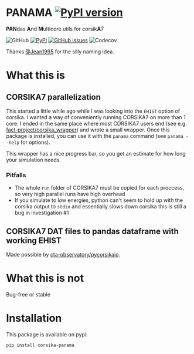 PANAMA  [![PyPI version](https://badge.fury.io/py/corsika-panama.svg)](https://badge.fury.io/py/corsika-panama)
===
**PAN**das **A**nd **M**ulticore utils for corsik**A**7

![GitHub](https://img.shields.io/github/license/The-Ludwig/PANAMA?style=for-the-badge)
[![PyPI](https://img.shields.io/pypi/v/corsika-panama?style=for-the-badge)](https://pypi.org/project/corsika-panama/)
[![GitHub issues](https://img.shields.io/github/issues-raw/The-Ludwig/PANAMA?style=for-the-badge)](https://github.com/The-Ludwig/PANAMA/issues)
![Codecov](https://img.shields.io/codecov/c/github/The-Ludwig/PANAMA?label=test%20coverage&style=for-the-badge)

Thanks [@Jean1995](https://github.com/Jean1995) for the silly naming idea.

# What this is

## CORSIKA7 parallelization
This started a little while ago while I was looking into the `EHIST` option
of corsika.
I wanted a way of conveniently running CORSIKA7 on more than 1 core.
I ended in the same place where most CORSIKA7 users end (see e.g. [fact-project/corsika_wrapper](https://github.com/fact-project/corsika_wrapper))
and wrote a small wrapper. Once this package is installed, you can use it with the `panama` command (see `panama --help` for options).

This wrapper has a nice progress bar, so you get an estimate for how long your simulation needs.

### Pitfalls
- The whole `run` folder of CORSIKA7 must be copied for each proccess, so very high parallel runs have high overhead
- If you simulate to low energies, python can't seem to hold up with the corsika output to `stdin` and essentially slows down corsika this is still a bug in investigation #1

## CORSIKA7 DAT files to pandas dataframe with working EHIST
Made possible by [cta-observatory/pycorsikaio](https://github.com/cta-observatory/pycorsikaio).

# What this is not
Bug-free or stable

# Installation
This package is available on pypi:
```
pip install corsika-panama
```
